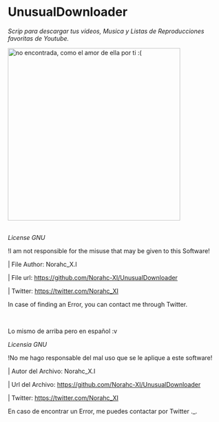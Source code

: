 # **UnusualDownloader**
*Scrip para descargar tus videos, Musica y Listas de Reproducciones favoritas de Youtube.*

<img src="http://pm1.narvii.com/6810/cc2619fcb00a251ab2fd549eaec990e0e27ba96dv2_00.jpg" width="400" alt="no encontrada, como el amor de ella por ti :(" title="Youtube-chan">


\
*License GNU*

!I am not responsible for the misuse that may be given to this Software!

| File Author: Norahc_X.I

| File url: https://github.com/Norahc-XI/UnusualDownloader

| Twitter: https://twitter.com/Norahc_XI

In case of finding an Error, you can contact me through Twitter.

<br>

Lo mismo de arriba pero en español :v

*Licensia GNU*

!No me hago responsable del mal uso que se le aplique a este software!

| Autor del Archivo: Norahc_X.I

| Url del Archivo: https://github.com/Norahc-XI/UnusualDownloader

| Twitter: https://twitter.com/Norahc_XI

En caso de encontrar un Error, me puedes contactar por Twitter ._.